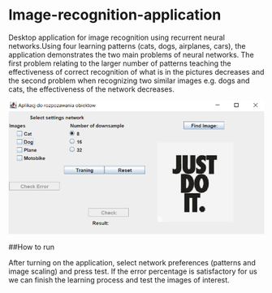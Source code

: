 # Image-recognition-application

Desktop application for image recognition using recurrent neural networks.Using four learning patterns (cats, dogs, airplanes, cars), the application demonstrates the two main problems of neural networks.
The first problem relating to the larger number of patterns teaching the effectiveness of correct recognition of what is in the pictures decreases and
the second problem when recognizing two similar images e.g. dogs and cats, the effectiveness of the network decreases.

![img.png](img.png)

##How to run

After turning on the application, select network preferences (patterns and image scaling) and press test. If the error percentage is satisfactory for us we can finish the learning process and test the images of interest.